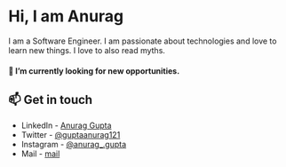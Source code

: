 
# Hi, I am Anurag 

I am a Software Engineer. I am passionate about technologies and love to learn new things. I love to also read myths.

#### 🔭 I’m currently looking for new opportunities.

## 📫 Get in touch
- LinkedIn - [Anurag Gupta](https://www.linkedin.com/in/anurag-gupta-40912a198/)
- Twitter - [@guptaanurag121](https://twitter.com/guptaanurag121)
- Instagram - [@anurag_.gupta](https://www.instagram.com/anurag_.gupta/)
- Mail - [mail](mailto:aguptaking@gmail.com)

